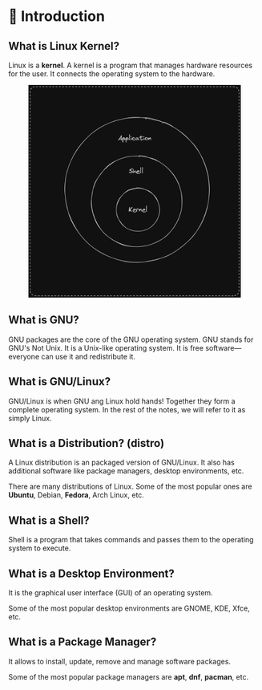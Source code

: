 # 📖 Introduction

## What is Linux Kernel?

Linux is a **kernel**. A kernel is a program that manages hardware resources for the user. It connects the operating system to the hardware.

<figure><img src="../.gitbook/assets/kernel-architecture.png" alt="a diagram indicating kernel architecture, with kernel in its center ring, shell in its middle ring and application in its outer ring"><figcaption></figcaption></figure>

## What is GNU?

GNU packages are the core of the GNU operating system. GNU stands for GNU's Not Unix. It is a Unix-like operating system. It is free software—everyone can use it and redistribute it.

## What is GNU/Linux?

GNU/Linux is when GNU ang Linux hold hands! Together they form a complete operating system. In the rest of the notes, we will refer to it as simply Linux.

## What is a Distribution? (distro)

A Linux distribution is an packaged version of GNU/Linux. It also has additional software like package managers, desktop environments, etc.

There are many distributions of Linux. Some of the most popular ones are **Ubuntu**, Debian, **Fedora**, Arch Linux, etc.

## What is a Shell?

Shell is a program that takes commands and passes them to the operating system to execute.

## What is a Desktop Environment?

It is the graphical user interface (GUI) of an operating system.

Some of the most popular desktop environments are GNOME, KDE, Xfce, etc.

## What is a Package Manager?

It allows to install, update, remove and manage software packages.

Some of the most popular package managers are **apt**, **dnf**, **pacman**, etc.
